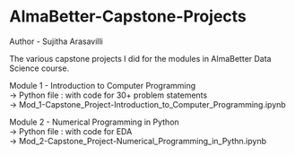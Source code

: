 # AlmaBetter-Capstone-Projects
Author - Sujitha Arasavilli

The various capstone projects I did for the modules in AlmaBetter Data Science course.

Module 1 - Introduction to Computer Programming\
    -> Python file : with code for 30+ problem statements\
    -> Mod_1-Capstone_Project-Introduction_to_Computer_Programming.ipynb

Module 2 - Numerical Programming in Python\
    -> Python file : with code for EDA\
    -> Mod_2-Capstone_Project-Numerical_Programming_in_Pythn.ipynb
